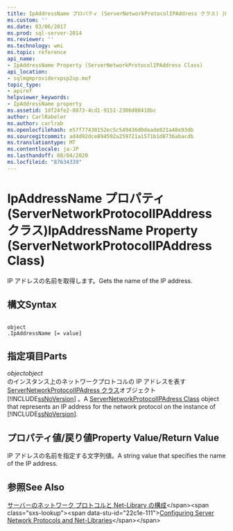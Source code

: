 ```yaml
---
title: IpAddressName プロパティ (ServerNetworkProtocolIPAddress クラス) |Microsoft Docs
ms.custom: ''
ms.date: 03/06/2017
ms.prod: sql-server-2014
ms.reviewer: ''
ms.technology: wmi
ms.topic: reference
api_name:
- IpAddressName Property (ServerNetworkProtocolIPAddress Class)
api_location:
- sqlmgmproviderxpsp2up.mof
topic_type:
- apiref
helpviewer_keywords:
- IpAddressName property
ms.assetid: 1df24fe2-0873-4cd1-9151-2306d08418bc
author: CarlRabeler
ms.author: carlrab
ms.openlocfilehash: e57f77430152ec5c549436d0deade821a48e93db
ms.sourcegitcommit: ad4d92dce894592a259721a1571b1d8736abacdb
ms.translationtype: MT
ms.contentlocale: ja-JP
ms.lasthandoff: 08/04/2020
ms.locfileid: "87634339"
---
```

# <a name="ipaddressname-property-servernetworkprotocolipaddress-class"></a><span data-ttu-id="22c1e-102">IpAddressName プロパティ (ServerNetworkProtocolIPAddress クラス)</span><span class="sxs-lookup"><span data-stu-id="22c1e-102">IpAddressName Property (ServerNetworkProtocolIPAddress Class)</span></span>
  <span data-ttu-id="22c1e-103">IP アドレスの名前を取得します。</span><span class="sxs-lookup"><span data-stu-id="22c1e-103">Gets the name of the IP address.</span></span>  
  
## <a name="syntax"></a><span data-ttu-id="22c1e-104">構文</span><span class="sxs-lookup"><span data-stu-id="22c1e-104">Syntax</span></span>  
  
```  
  
object  
.IpAddressName [= value]  
```  
  
## <a name="parts"></a><span data-ttu-id="22c1e-105">指定項目</span><span class="sxs-lookup"><span data-stu-id="22c1e-105">Parts</span></span>  
 <span data-ttu-id="22c1e-106">*object*</span><span class="sxs-lookup"><span data-stu-id="22c1e-106">*object*</span></span>  
 <span data-ttu-id="22c1e-107">のインスタンス上のネットワークプロトコルの IP アドレスを表す[ServerNetworkProtocolIPAdress クラス](servernetworkprotocolipaddress-class.md)オブジェクト [!INCLUDE[ssNoVersion](../../../includes/ssnoversion-md.md)] 。</span><span class="sxs-lookup"><span data-stu-id="22c1e-107">A [ServerNetworkProtocolIPAdress Class](servernetworkprotocolipaddress-class.md) object that represents an IP address for the network protocol on the instance of [!INCLUDE[ssNoVersion](../../../includes/ssnoversion-md.md)].</span></span>  
  
## <a name="property-valuereturn-value"></a><span data-ttu-id="22c1e-108">プロパティ値/戻り値</span><span class="sxs-lookup"><span data-stu-id="22c1e-108">Property Value/Return Value</span></span>  
 <span data-ttu-id="22c1e-109">IP アドレスの名前を指定する文字列値。</span><span class="sxs-lookup"><span data-stu-id="22c1e-109">A string value that specifies the name of the IP address.</span></span>  
  
## <a name="see-also"></a><span data-ttu-id="22c1e-110">参照</span><span class="sxs-lookup"><span data-stu-id="22c1e-110">See Also</span></span>  
 <span data-ttu-id="22c1e-111">[サーバーのネットワーク プロトコルと Net-Library の構成](https://msdn.microsoft.com/library/ms177485\(v=sql.100\).aspx)</span><span class="sxs-lookup"><span data-stu-id="22c1e-111">[Configuring Server Network Protocols and Net-Libraries](https://msdn.microsoft.com/library/ms177485\(v=sql.100\).aspx)</span></span>  
  
  
